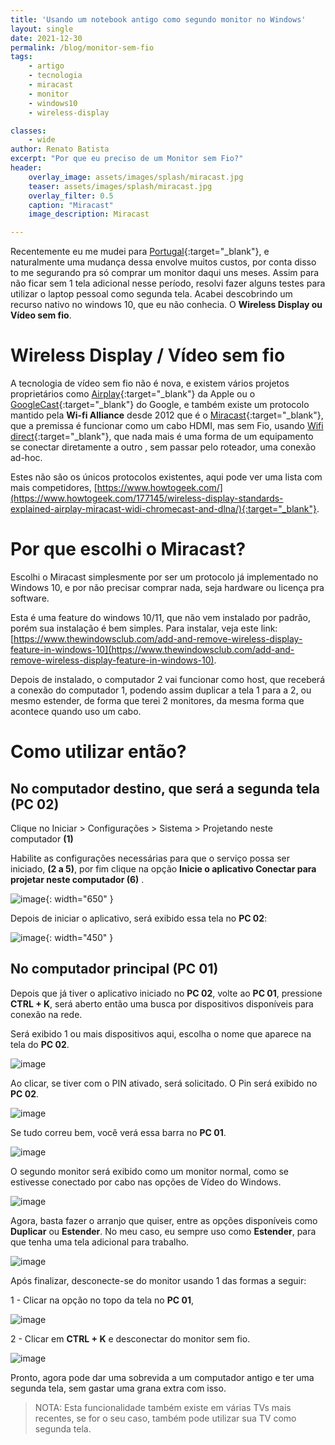 ```yaml
---
title: 'Usando um notebook antigo como segundo monitor no Windows'
layout: single
date: 2021-12-30
permalink: /blog/monitor-sem-fio
tags:
    - artigo
    - tecnologia
    - miracast
    - monitor
    - windows10
    - wireless-display

classes: 
    - wide
author: Renato Batista
excerpt: "Por que eu preciso de um Monitor sem Fio?"
header:
    overlay_image: assets/images/splash/miracast.jpg
    teaser: assets/images/splash/miracast.jpg
    overlay_filter: 0.5
    caption: "Miracast"
    image_description: Miracast

---
```

Recentemente eu me mudei para [Portugal](/blog/portugal-o-inicio){:target="_blank"}, e naturalmente uma mudança dessa envolve muitos custos, por conta disso to me segurando pra só comprar um monitor daqui uns meses. Assim para não ficar sem 1 tela adicional nesse período, resolvi fazer alguns testes para utilizar o laptop pessoal como segunda tela. Acabei descobrindo um recurso nativo no windows 10, que eu não conhecia. O **Wireless Display ou Vídeo sem fio**.

# Wireless Display / Vídeo sem fio
A tecnologia de vídeo sem fio não é nova, e existem vários projetos proprietários como [Airplay](https://www.apple.com/airplay/){:target="_blank"} da Apple ou o [GoogleCast](https://developers.google.com/cast){:target="_blank"} do Google, e também existe um protocolo mantido pela **Wi-fi Alliance** desde 2012 que é o [Miracast](https://en.wikipedia.org/wiki/Miracast){:target="_blank"}, que a premissa é funcionar como um cabo HDMI, mas sem Fio, usando [Wifi direct](https://www.wi-fi.org/discover-wi-fi/wi-fi-direct){:target="_blank"}, que nada mais é uma forma de um equipamento se conectar diretamente a outro , sem passar pelo roteador, uma conexão ad-hoc. 

Estes não são os únicos protocolos existentes, aqui pode ver uma lista com mais competidores, [https://www.howtogeek.com/](https://www.howtogeek.com/177145/wireless-display-standards-explained-airplay-miracast-widi-chromecast-and-dlna/){:target="_blank"}.

# Por que escolhi o Miracast?
Escolhi o Miracast simplesmente por ser um protocolo já implementado no Windows 10, e por não precisar comprar nada, seja hardware ou licença pra software.

Esta é uma feature do windows 10/11, que não vem instalado por padrão, porém sua instalação é bem simples. Para instalar, veja este link: [https://www.thewindowsclub.com/add-and-remove-wireless-display-feature-in-windows-10](https://www.thewindowsclub.com/add-and-remove-wireless-display-feature-in-windows-10).

Depois de instalado, o computador 2 vai funcionar como host, que receberá a conexão do computador 1, podendo assim duplicar a tela 1 para a 2, ou mesmo estender, de forma que terei 2 monitores, da mesma forma que acontece quando uso um cabo.


# Como utilizar então?
## No computador destino, que será a segunda tela (PC 02)
Clique no Iniciar > Configurações > Sistema > Projetando neste computador **(1)**

Habilite as configurações necessárias para que o serviço possa ser iniciado, **(2 a 5)**, por fim clique na opção **Inicie o aplicativo Conectar para projetar neste computador (6)** .

![image](/assets/images/posts/miracast_01.png){: width="650" }

Depois de iniciar o aplicativo, será exibido essa tela no **PC 02**:

![image](/assets/images/posts/miracast_02.png){: width="450" }


## No computador principal (PC 01)
Depois que já tiver o aplicativo iniciado no **PC 02**, volte ao **PC 01**, pressione **CTRL + K**, será aberto então uma busca por dispositivos disponíveis para conexão na rede.

Será exibido 1 ou mais dispositivos aqui, escolha o nome que aparece na tela do **PC 02**.

![image](/assets/images/posts/miracast_03.png)

Ao clicar, se tiver com o PIN ativado, será solicitado. O Pin será exibido no **PC 02**.

![image](/assets/images/posts/miracast_04.png)

Se tudo correu bem, você verá essa barra no **PC 01**.

![image](/assets/images/posts/miracast_05.png)

O segundo monitor será exibido como um monitor normal, como se estivesse conectado por cabo nas opções de Vídeo do Windows.

![image](/assets/images/posts/miracast_06.png)

Agora, basta fazer o arranjo que quiser, entre as opções disponíveis como **Duplicar** ou **Estender**. No meu caso, eu sempre uso como **Estender**, para que tenha uma tela adicional para trabalho.

![image](/assets/images/posts/miracast_07.png)

Após finalizar, desconecte-se do monitor usando 1 das formas a seguir:

  1 - Clicar na opção no topo da tela no **PC 01**,
  
  ![image](/assets/images/posts/miracast_05.png)

  2 - Clicar em **CTRL + K** e desconectar do monitor sem fio.

  ![image](/assets/images/posts/miracast_08.png)

Pronto, agora pode dar uma sobrevida a um computador antigo e ter uma segunda tela, sem gastar uma grana extra com isso.

> NOTA: Esta funcionalidade também existe em várias TVs mais recentes, se for o seu caso, também pode utilizar sua TV como segunda tela.